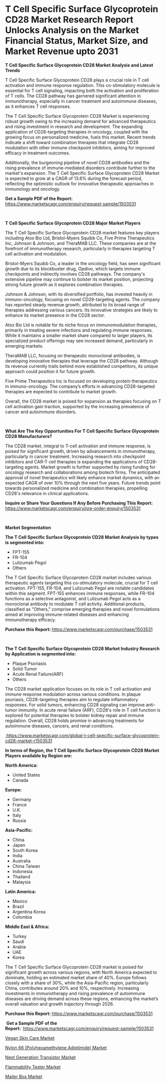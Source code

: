 <p><h1>T Cell Specific Surface Glycoprotein CD28 Market Research Report Unlocks Analysis on the Market Financial Status, Market Size, and Market Revenue upto 2031</h1></p><p><strong>T Cell Specific Surface Glycoprotein CD28 Market Analysis and Latest Trends</strong></p>
<p><p>T Cell Specific Surface Glycoprotein CD28 plays a crucial role in T cell activation and immune response regulation. This co-stimulatory molecule is essential for T cell signaling, impacting both the activation and proliferation of T cells. The CD28 pathway has garnered significant attention in immunotherapy, especially in cancer treatment and autoimmune diseases, as it enhances T cell responses.</p><p>The T Cell Specific Surface Glycoprotein CD28 Market is experiencing robust growth owing to the increasing demand for advanced therapeutics and rising investment in research and development. The expanding application of CD28-targeting therapies in oncology, coupled with the growing focus on personalized medicine, fuels this market. Recent trends indicate a shift toward combination therapies that integrate CD28 modulation with other immune checkpoint inhibitors, aiming for improved efficacy in treatment outcomes.</p><p>Additionally, the burgeoning pipeline of novel CD28 antibodies and the rising prevalence of immune-mediated disorders contribute further to the market's expansion. The T Cell Specific Surface Glycoprotein CD28 Market is expected to grow at a CAGR of 13.6% during the forecast period, reflecting the optimistic outlook for innovative therapeutic approaches in immunology and oncology.</p></p>
<p><strong>Get a Sample PDF of the Report:&nbsp;</strong> <a href="https://www.marketscagr.com/enquiry/request-sample/1503531?utm_campaign=1126&utm_medium=2&utm_source=Github&utm_content=ia&utm_term=03102024&utm_id=t-cell-specific-surface-glycoprotein-cd28">https://www.marketscagr.com/enquiry/request-sample/1503531</a></p>
<p>&nbsp;</p>
<p><strong>T Cell Specific Surface Glycoprotein CD28 Major Market Players</strong></p>
<p><p>The T Cell Specific Surface Glycoprotein CD28 market features key players including Atox Bio Ltd, Bristol-Myers Squibb Co, Five Prime Therapeutics Inc, Johnson & Johnson, and TheraMAB LLC. These companies are at the forefront of immunotherapy research, particularly in therapies targeting T cell activation and modulation.</p><p>Bristol-Myers Squibb Co, a leader in the oncology field, has seen significant growth due to its blockbuster drug, Opdivo, which targets immune checkpoints and indirectly involves CD28 pathways. The company's extensive pipeline may continue to bolster its market position, projecting strong future growth as it explores combination therapies.</p><p>Johnson & Johnson, with its diversified portfolio, has invested heavily in immuno-oncology, focusing on novel CD28-targeting agents. The company has reported steady revenue growth, attributed to its broad range of therapies addressing various cancers. Its innovative strategies are likely to enhance its market presence in the CD28 sector.</p><p>Atox Bio Ltd is notable for its niche focus on immunomodulation therapies, primarily in treating severe infections and regulating immune responses. While it maintains a smaller market share compared to larger players, its specialized product offerings may see increased demand, particularly in emerging markets.</p><p>TheraMAB LLC, focusing on therapeutic monoclonal antibodies, is developing innovative therapies that leverage the CD28 pathway. Although its revenue currently trails behind more established competitors, its unique approach could position it for future growth.</p><p>Five Prime Therapeutics Inc is focused on developing protein therapeutics in immuno-oncology. The company’s efforts in advancing CD28-targeted therapies are expected to contribute to market growth.</p><p>Overall, the CD28 market is poised for expansion as therapies focusing on T cell activation gain traction, supported by the increasing prevalence of cancer and autoimmune disorders.</p></p>
<p>&nbsp;</p>
<p><strong>What Are The Key Opportunities For T Cell Specific Surface Glycoprotein CD28 Manufacturers?</strong></p>
<p><p>The CD28 market, integral to T-cell activation and immune response, is poised for significant growth, driven by advancements in immunotherapy, particularly in cancer treatment. Increasing research into checkpoint inhibitors and CAR-T cell therapies is expanding the applications of CD28-targeting agents. Market growth is further supported by rising funding for oncology research and collaborations among biotech firms. The anticipated approval of novel therapeutics will likely enhance market dynamics, with an expected CAGR of over 10% through the next five years. Future trends point towards personalized medicine and combination therapies, propelling CD28's relevance in clinical applications.</p></p>
<p><strong>Inquire or Share Your Questions If Any Before Purchasing This Report:</strong> <a href="https://www.marketscagr.com/enquiry/pre-order-enquiry/1503531?utm_campaign=1126&utm_medium=2&utm_source=Github&utm_content=ia&utm_term=03102024&utm_id=t-cell-specific-surface-glycoprotein-cd28">https://www.marketscagr.com/enquiry/pre-order-enquiry/1503531</a></p>
<p>&nbsp;</p>
<p><strong>Market Segmentation</strong></p>
<p><strong>The T Cell Specific Surface Glycoprotein CD28 Market Analysis by types is segmented into:</strong></p>
<p><ul><li>FPT-155</li><li>FR-104</li><li>Lulizumab Pegol</li><li>Others</li></ul></p>
<p><p>The T Cell Specific Surface Glycoprotein CD28 market includes various therapeutic agents targeting this co-stimulatory molecule, crucial for T cell activation. FPT-155, FR-104, and Lulizumab Pegol are notable candidates within this segment. FPT-155 enhances immune responses, while FR-104 functions as a selective antagonist, and Lulizumab Pegol acts as a monoclonal antibody to modulate T cell activity. Additional products, classified as "Others," comprise emerging therapies and novel formulations aimed at improving immune-related diseases and enhancing immunotherapy efficacy.</p></p>
<p><strong>Purchase this Report:&nbsp;</strong><a href="https://www.marketscagr.com/purchase/1503531?utm_campaign=1126&utm_medium=2&utm_source=Github&utm_content=ia&utm_term=03102024&utm_id=t-cell-specific-surface-glycoprotein-cd28">https://www.marketscagr.com/purchase/1503531</a></p>
<p>&nbsp;</p>
<p><strong>The T Cell Specific Surface Glycoprotein CD28 Market Industry Research by Application is segmented into:</strong></p>
<p><ul><li>Plaque Psoriasis</li><li>Solid Tumor</li><li>Acute Renal Failure(ARF)</li><li>Others</li></ul></p>
<p><p>The CD28 market application focuses on its role in T cell activation and immune response modulation across various conditions. In plaque psoriasis, CD28-targeting therapies aim to regulate inflammatory responses. For solid tumors, enhancing CD28 signaling can improve anti-tumor immunity. In acute renal failure (ARF), CD28's role in T cell function is explored for potential therapies to bolster kidney repair and immune regulation. Overall, CD28 holds promise in advancing treatments for autoimmune diseases, cancers, and renal conditions.</p></p>
<p><a href="https://www.marketscagr.com/global-t-cell-specific-surface-glycoprotein-cd28-market-r1503531?utm_campaign=1126&utm_medium=2&utm_source=Github&utm_content=ia&utm_term=03102024&utm_id=t-cell-specific-surface-glycoprotein-cd28">&nbsp;https://www.marketscagr.com/global-t-cell-specific-surface-glycoprotein-cd28-market-r1503531</a></p>
<p><strong>In terms of Region, the T Cell Specific Surface Glycoprotein CD28 Market Players available by Region are:</strong></p>
<p>
    <p> <strong> North America: </strong>
        <ul>
            <li>United States</li>
            <li>Canada</li>
        </ul>
        </p> 
    <p> <strong> Europe: </strong>
        <ul>
            <li>Germany</li>
            <li>France</li>
            <li>U.K.</li>
            <li>Italy</li>
            <li>Russia</li>
        </ul>
        </p> 
    <p> <strong> Asia-Pacific: </strong>
        <ul>
            <li>China</li>
            <li>Japan</li>
            <li>South Korea</li>
            <li>India</li>
            <li>Australia</li>
            <li>China Taiwan</li>
            <li>Indonesia</li>
            <li>Thailand</li>
            <li>Malaysia</li>
        </ul>
        </p> 
    <p> <strong> Latin America: </strong>
        <ul>
            <li>Mexico</li>
            <li>Brazil</li>
            <li>Argentina Korea</li>
            <li>Colombia</li>
        </ul>
        </p> 
    <p> <strong> Middle East & Africa: </strong>
        <ul>
            <li>Turkey</li>
            <li>Saudi</li>
            <li>Arabia</li>
            <li>UAE</li>
            <li>Korea</li>
        </ul>
    </p>
    </p>
<p><p>The T Cell Specific Surface Glycoprotein CD28 market is poised for significant growth across various regions, with North America expected to dominate, holding an estimated market share of 40%. Europe follows closely with a share of 30%, while the Asia-Pacific region, particularly China, contributes around 20% and 10%, respectively. Increasing investments in immunotherapy and rising prevalence of autoimmune diseases are driving demand across these regions, enhancing the market’s overall valuation and growth trajectory through 2026.</p></p>
<p><strong>Purchase this Report: </strong><a href="https://www.marketscagr.com/purchase/1503531?utm_campaign=1126&utm_medium=2&utm_source=Github&utm_content=ia&utm_term=03102024&utm_id=t-cell-specific-surface-glycoprotein-cd28">https://www.marketscagr.com/purchase/1503531</a></p>
<p>&nbsp;<strong>Get a Sample PDF of the Report:&nbsp;&nbsp;</strong><a href="https://www.marketscagr.com/enquiry/request-sample/1503531?utm_campaign=1126&utm_medium=2&utm_source=Github&utm_content=ia&utm_term=03102024&utm_id=t-cell-specific-surface-glycoprotein-cd28">https://www.marketscagr.com/enquiry/request-sample/1503531</a></p>
<p><strong></strong></p>
<p><p><a href="https://www.linkedin.com/pulse/future-vegan-skin-care-market-global-forecast-trends-2024-2031-pnnrf?trackingId=Xrb35aDkTwubPDc3C9YYBA%3D%3D&utm_campaign=1126&utm_medium=2&utm_source=Github&utm_content=ia&utm_term=03102024&utm_id=t-cell-specific-surface-glycoprotein-cd28">Vegan Skin Care Market</a></p><p><a href="https://issuu.com/reportprime-2/docs/nylon-66-polyhexamethylene-adiptimi_cc56615fa28451?utm_campaign=1126&utm_medium=2&utm_source=Github&utm_content=ia&utm_term=03102024&utm_id=t-cell-specific-surface-glycoprotein-cd28">Nylon 66 (Polyhexamethylene Adiptimide) Market</a></p><p><a href="https://issuu.com/reportprime-2/docs/next-generation-transistor-market-s_48d2fda1f30e5f?utm_campaign=1126&utm_medium=2&utm_source=Github&utm_content=ia&utm_term=03102024&utm_id=t-cell-specific-surface-glycoprotein-cd28">Next Generation Transistor Market</a></p><p><a href="https://www.linkedin.com/pulse/navigating-flammability-tester-market-expert-analysis-forecast-jyocc?trackingId=QnwIgMlkRry4aQLJlUe43A%3D%3D&utm_campaign=1126&utm_medium=2&utm_source=Github&utm_content=ia&utm_term=03102024&utm_id=t-cell-specific-surface-glycoprotein-cd28">Flammability Tester Market</a></p><p><a href="https://www.linkedin.com/pulse/strategic-market-insights-global-mailer-box-2024-2031-6f7le?trackingId=l6ydRHo4QQmG61FZU6ZpiQ%3D%3D&utm_campaign=1126&utm_medium=2&utm_source=Github&utm_content=ia&utm_term=03102024&utm_id=t-cell-specific-surface-glycoprotein-cd28">Mailer Box Market</a></p></p>